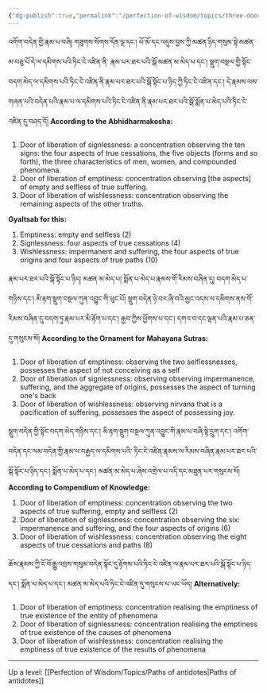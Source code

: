 ```yaml
---
{"dg-publish":true,"permalink":"/perfection-of-wisdom/topics/three-doors-of-liberation/"}
---
```


འགོག་བདེན་གྱི་རྣམ་པ་བཞི། གཟུགས་སོགས་དོན་ལྔ་དང༌། ཕོ་མོ་དང་འདུས་བྱས་ཀྱི་མཚན་ཉིད་གསུམ་སྟེ་མཚན་མ་བཅུ་པོ་དེ་ལ་དམིགས་པའི་ཏིང་ངེ་འཛིན་ནི་
རྣམ་པར་ཐར་པའི་སྒོ་མཚན་མ་མེད་པ་དང༌། སྡུག་བསྔལ་གྱི་སྟོང་བདག་མེད་ལ་དམིགས་པའི་ཏིང་ངེ་འཛིན་ནི་རྣམ་པར་ཐར་པའི་སྒོ་སྟོང་པ་ཉིད་ཀྱི་ཏིང་ངེ་འཛིན་དང༌། 
དེ་རྣམས་ལས་གཞན་པའི་བདེན་པའི་རྣམ་པ་ལ་དམིགས་པའི་ཏིང་ངེ་འཛིན་ནི་རྣམ་པར་ཐར་པའི་སྒོ་སྨོན་པ་མེད་པའི་ཏིང་ངེ་འཛིན་དུ་བཤད་དོ།
**According to the Abhidharmakosha:**
1. Door of liberation of signlessness: a concentration observing the ten signs: the four aspects of true cessations, the five objects (forms and so forth), the three characteristics of men, women, and compounded phenomena.
2. Door of liberation of emptiness: concentration observing [the aspects] of empty and selfless of true suffering.
3. Door of liberation of wishlessness: concentration observing the remaining aspects of the other truths.

**Gyaltsab for this:**
1. Emptiness: empty and selfless (2)
2. Signlessness: four aspects of true cessations (4)
3. Wishlessness: impermanent and suffering, the four aspects of true origins and four aspects of true paths (10)

རྣམ་པར་ཐར་པའི་སྒོ་སྟོང་པ་ཉིད། མཚན་མ་མེད་པ། སྨོན་པ་མེད་པ་རྣམས་གོ་རིམས་བཞིན་དུ། བདག་མེད་པ་གཉིས་དང༌། མི་རྟག་སྡུག་བསྔལ་ཀུན་འབྱུང་གི་ཕུང་པོ།
སྡུག་བདེན་ཉེ་བར་ཞི་བའི་མྱང་འདས་ལ་དམིགས་ནས་གོ་རིམས་བཞིན་དུ་བདག་ཏུ་རྣམ་པར་མི་རྟོག་པ་དང༌། རྒྱབ་ཀྱིས་ཕྱོགས་པ་དང༌། 
དགའ་བ་དང་ལྡན་པའི་རྣམ་པ་ཅན་དུ་གསུངས་སོ།
**According to the Ornament for Mahayana Sutras:**
1. Door of liberation of emptiness: observing the two selflessnesses, possesses the aspect of not conceiving as a self
2. Door of liberation of signlessness: observing observing impermanence, suffering, and the aggregate of origins, possesses the aspect of turning one's back
3. Door of liberation of wishlessness: observing nirvana that is a pacification of suffering, possesses the aspect of possessing joy.

སྡུག་བདེན་གྱི་སྟོང་བདག་མེད་གཉིས་དང༌། མི་རྟག་སྡུག་བསྔལ་ཀུན་འབྱུང་གི་རྣམ་པ་བཞི་སྟེ་དྲུག་དང༌། འགོག་བདེན་དང་ལམ་བདེན་གྱི་རྣམ་པ་བརྒྱད་ལ་དམིགས་པའི་
ཏིང་ངེ་འཛིན་རྣམས་ལ་རིམས་བཞིན་རྣམ་པར་ཐར་པའི་སྒོ་སྟོང་པ་ཉིད་དང༌། སྨོན་པ་མེད་པ་དང༌། མཚན་མ་མེད་པ་ཞེས་འགྲེལ་པ་འདི་དང་མཐུན་པར་གསུངས་སོ།
**According to Compendium of Knowledge:**
1. Door of liberation of emptiness: concentration observing the two aspects of true suffering, empty and selfless (2)
2. Door of liberation of signlessness: concentration observing the six: impermanence and suffering, and the four aspects of origins (6)
3. Door of liberation of wishlessness: concentration observing the eight aspects of true cessations and paths (8)

ཆོས་རྣམས་ཀྱི་ངོ་བོ་རྒྱུ་འབྲས་གསུམ་བདེན་སྟོང་དུ་རྟོགས་པའི་ཏིང་ངེ་འཛིན་ལ་རྣམ་པར་ཐར་པའི་སྒོ་སྟོང་པ་ཉིད་དང༌། སྨོན་པ་མེད་པ་དང༌། 
མཚན་མ་མེད་པའི་ཏིང་ངེ་འཛིན་དུ་གསུངས་པ་ཡང་ཡོད།
**Alternatively:**
1. Door of liberation of emptiness: concentration realising the emptiness of true existence of the entity of phenomena
2. Door of liberation of signlessness: concentration realising the emptiness of true existence of the causes of phenomena
3. Door of liberation of wishlessness: concentration realising the emptiness of true existence of the results of phenomena

---
Up a level: [[Perfection of Wisdom/Topics/Paths of antidotes\|Paths of antidotes]]